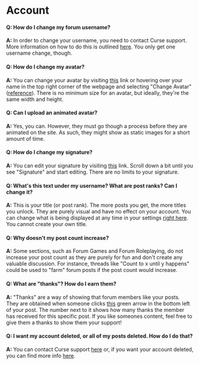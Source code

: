 # Account

#### Q: How do I change my forum username?
**A:** In order to change your username, you need to contact Curse support. More information on how to do this is outlined [here](http://support.curse.com/hc/en-us/articles/204270285-How-do-I-change-my-Curse-Account-name-). You only get one username change, though.

#### Q: How do I change my avatar?
**A:** You can change your avatar by visiting [this](http://www.minecraftforum.net/account/avatars) link or hovering over your name in the top right corner of the webpage and selecting "Change Avatar" ([reference]()). There is no minimum size for an avatar, but ideally, they're the same width and height.

#### Q: Can I upload an animated avatar?
**A:** Yes, you can. However, they must go though a process before they are animated on the site. As such, they might show as static images for a short amount of time.

#### Q: How do I change my signature?
**A:** You can edit your signature by visiting [this](http://www.minecraftforum.net/account/profile) link. Scroll down a bit until you see "Signature" and start editing. There are no limits to your signature.

#### Q: What's this text under my username? What are post ranks? Can I change it?
**A:** This is your title (or post rank). The more posts you get, the more titles you unlock. They are purely visual and have no effect on your account. You can change what is being displayed at any time in your settings [right here](http://www.minecraftforum.net/account/titles). You cannot create your own title.

#### Q: Why doesn't my post count increase?
**A:** Some sections, such as Forum Games and Forum Roleplaying, do not increase your post count as they are purely for fun and don't create any valuable discussion. For instance, threads like "Count to x until y happens" could be used to "farm" forum posts if the post count would increase.

#### Q: What are "thanks"? How do I earn them?
**A:** "Thanks" are a way of showing that forum members like your posts. They are obtained when someone clicks [this]() green arrow in the bottom left of your post. The number next to it shows how many thanks the member has received for this specific post. If you like someones content, feel free to give them a thanks to show them your support!

#### Q: I want my account deleted, or all of my posts deleted. How do I do that?
**A:** You can contact Curse support [here](http://www.minecraftforum.net/meta/support) or, if you want your account deleted, you can find more info [here](http://support.curse.com/hc/en-us/articles/207676876-How-do-I-delete-my-Minecraft-Forums-account-).
